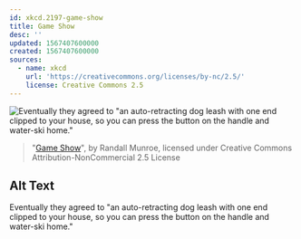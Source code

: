 ```yaml
---
id: xkcd.2197-game-show
title: Game Show
desc: ''
updated: 1567407600000
created: 1567407600000
sources:
  - name: xkcd
    url: 'https://creativecommons.org/licenses/by-nc/2.5/'
    license: Creative Commons 2.5
---
```

![Eventually they agreed to "an auto-retracting dog leash with one end clipped to your house, so you can press the button on the handle and water-ski home."](https://imgs.xkcd.com/comics/game_show.png)
> "[Game Show](https://xkcd.com/2197/)", by Randall Munroe, licensed under Creative Commons Attribution-NonCommercial 2.5 License

## Alt Text
Eventually they agreed to "an auto-retracting dog leash with one end clipped to your house, so you can press the button on the handle and water-ski home."
